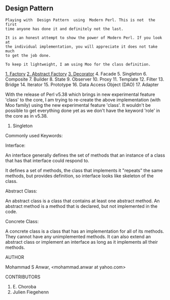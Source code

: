 ## Design Pattern

    Playing with  Design Pattern  using  Modern Perl. This is not  the first
    time anyone has done it and definitely not the last.

    It is an honest attempt to show the power of Modern Perl. If you look at
    the individual implementation, you will appreciate it does not take much
    to get the job done.

    To keep it lightweight, I am using Moo for the class definition.

[1. Factory](https://github.com/manwar/Design-Patterns/tree/master/01-factory)
[2. Abstract Factory](https://github.com/manwar/Design-Patterns/tree/master/02-abstract-factory)
[3. Decorator](https://github.com/manwar/Design-Patterns/tree/master/03-decorator)
 4. Facade
 5. Singleton
 6. Composite
 7. Builder
 8. State
 9. Observer
10. Proxy
11. Template
12. Filter
13. Bridge
14. Iterator
15. Prototype
16. Data Access Object (DAO)
17. Adapter

With the release of Perl v5.38 which brings in new experimental feature 'class' to the core, I am trying to re-create the above implementation (with Moo family) using the new experimental feature 'class'. It wouldn't be possible to get everything done yet as we don't have the keyword 'role' in the core as in v5.38.

1. Singleton

Commonly used Keywords:

Interface:

An interface generally defines the set of  methods that an instance of a
class that has that interface could respond to.

It defines  a set of methods, the class that implements it "repeats" the
same methods, but provides definition, so  interface looks like skeleton
of the class.

Abstract Class:

An abstract class is a class that  contains at least one abstract method.
An abstract method is  a method  that is declared, but not implemented in
the code.

Concrete Class:

A concrete class is a class  that  has an implementation  for all of its
methods. They cannot have any unimplemented methods. It  can also extend
an abstract class or implement an interface as long as it implements all
their methods.

AUTHOR

Mohammad S Anwar, <mohammad.anwar at yahoo.com>

CONTRIBUTORS

1. E. Choroba
2. Julien Fiegehenn

